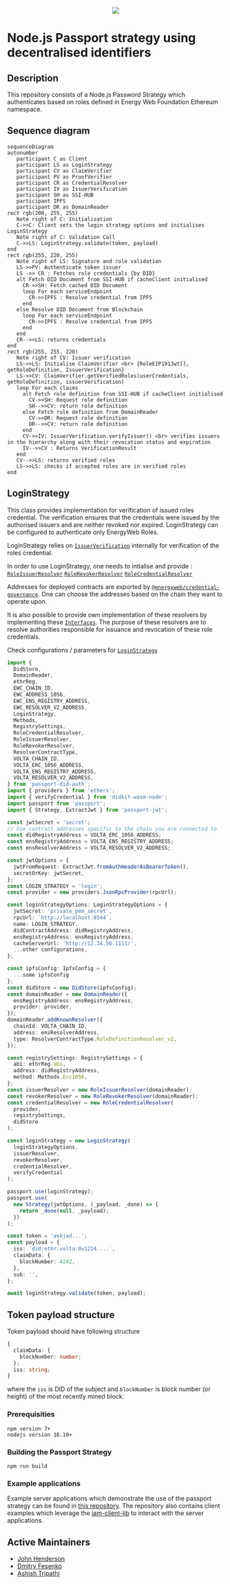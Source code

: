<p align="center">
  <img src="https://github.com/energywebfoundation/passport-did-auth/actions/workflows/deploy.yml/badge.svg" />
</p>

# Node.js Passport strategy using decentralised identifiers

## Description

This repository consists of a Node.js Password Strategy which authenticates based on roles defined in Energy Web Foundation Ethereum namespace.

## Sequence diagram

 ```mermaid
sequenceDiagram
autonumber
    participant C as Client
    participant LS as LoginStrategy
    participant CV as ClaimVerifier
    participant PV as ProofVerifier
    participant CR as CredentialResolver
    participant IV as IssuerVerification
    participant SH as SSI-HUB
    participant IPFS
    participant DR as DomainReader
rect rgb(200, 255, 255)
    Note right of C: Initialisation
    C->>C: Client sets the login strategy options and initialises LoginStrategy
    Note right of C: Validation Call
    C->>LS: LoginStrategy.validate(token, payload)
end
rect rgb(255, 220, 255)
    Note right of LS: Signature and role validation
    LS->>PV: Authenticate token issuer
    LS ->> CR : Fetches role credentials {by DID}
    alt Fetch DID Document from SSI-HUB if cacheClient initialised
      CR->>SH: Fetch cached DID Document
      loop For each serviceEndpoint
        CR->>IPFS : Resolve credential from IPFS
      end
    else Resolve DID Document from Blockchain
      loop For each serviceEndpoint
        CR->>IPFS : Resolve credential from IPFS
      end
    end
    CR-->>LS: returns credentials
end
rect rgb(255, 255, 220)
    Note right of CV: Issuer verification
    LS->>LS: Initialise ClaimVerifier <br> {RoleEIP191Jwt[], getRoleDefinition, IssuerVerification}
    LS->>CV: ClaimVerifier.getVerifiedRoles(userCredentials, getRoleDefinition, issuerVerification) 
    loop For each claims
      alt Fetch role definition from SSI-HUB if cacheClient initialised
        CV->>SH: Request role definition
        SH-->>CV: return role definition
      else Fetch role definition from DomainReader
        CV->>DR: Request role definition
        DR-->>CV: return role definition
      end
      CV->>IV: IssuerVerification.verifyIssuer() <br> verifies issuers in the hierarchy along with their revocation status and expiration
      IV-->>CV : Returns VerificationResult
    end
    CV-->>LS: returns verified roles
    LS->>LS: checks if accepted roles are in verified roles
end
```

## LoginStrategy

This class provides implementation for verification of issued roles credential. The verification ensures that the credentials were issued by the authorised issuers and are neither revoked nor expired. LoginStrategy can be configured to authenticate only EnergyWeb Roles.

LoginStrategy relies on [`IssuerVerification`](https://github.com/energywebfoundation/ew-credentials/blob/develop/packages/vc-verification/src/verifier/issuer-verification.ts) internally for verification of the roles credential. 

In order to use LoginStrategy, one needs to intialise and provide :
[`RoleIssuerResolver`](./lib/RoleIssuerResolver.ts/)
[`RoleRevokerResolver`](./lib/RoleRevokerResolver.ts/)
[`RoleCredentialResolver`](./lib/RoleCredentialResolver.ts/)

Addresses for deployed contracts are exported by [`@energyweb/credential-governance`](https://github.com/energywebfoundation/ew-credentials/blob/develop/packages/credential-governance/src/chain-constants.ts). One can choose the addresses based on the chain they want to operate upon.

It is also possible to provide own implementation of these resolvers by implementing these [`Interfaces`](https://github.com/energywebfoundation/ew-credentials/tree/develop/packages/vc-verification/src/resolver). The purpose of these resolvers are to resolve authorities responsible for issuance and revocation of these role credentials.

Check configurations / parameters for [`LoginStrategy`](./lib/LoginStrategy.ts/)

```Typescript
import {
  DidStore,
  DomainReader,
  ethrReg,
  EWC_CHAIN_ID,
  EWC_ADDRESS_1056,
  EWC_ENS_REGISTRY_ADDRESS,
  EWC_RESOLVER_V2_ADDRESS,
  LoginStrategy,
  Methods,
  RegistrySettings,
  RoleCredentialResolver,
  RoleIssuerResolver,
  RoleRevokerResolver,
  ResolverContractType,
  VOLTA_CHAIN_ID,
  VOLTA_ERC_1056_ADDRESS,
  VOLTA_ENS_REGISTRY_ADDRESS,
  VOLTA_RESOLVER_V2_ADDRESS,
} from 'passport-did-auth';
import { providers } from 'ethers';
import { verifyCredential } from 'didkit-wasm-node';
import passport from 'passport';
import { Strategy, ExtractJwt } from 'passport-jwt';

const jwtSecret = 'secret';
// Use contract addresses specific to the chain you are connected to
const didRegistryAddress = VOLTA_ERC_1056_ADDRESS;
const ensRegistryAddress = VOLTA_ENS_REGISTRY_ADDRESS;
const ensResolverAddress = VOLTA_RESOLVER_V2_ADDRESS;

const jwtOptions = {
  jwtFromRequest: ExtractJwt.fromAuthHeaderAsBearerToken(),
  secretOrKey: jwtSecret,
};
const LOGIN_STRATEGY = 'login';
const provider = new providers.JsonRpcProvider(rpcUrl);

const loginStrategyOptions: LoginStrategyOptions = {
  jwtSecret: 'private_pem_secret',
  rpcUrl: `http://localhost:8544`,
  name: LOGIN_STRATEGY,
  didContractAddress: didRegistryAddress,
  ensRegistryAddress: ensRegistryAddress,
  cacheServerUrl: 'http://12.34.56.1111/',
  ...other configurations,
};

const ipfsConfig: IpfsConfig = {
  ...some ipfsConfig
};
const didStore = new DidStore(ipfsConfig);
const domainReader = new DomainReader({
  ensRegistryAddress: ensRegistryAddress,
  provider: provider,
});
domainReader.addKnownResolver({
  chainId: VOLTA_CHAIN_ID,
  address: ensResolverAddress,
  type: ResolverContractType.RoleDefinitionResolver_v2,
});

const registrySettings: RegistrySettings = {
  abi: ethrReg.abi,
  address: didRegistryAddress,
  method: Methods.Erc1056,
};
const issuerResolver = new RoleIssuerResolver(domainReader);
const revokerResolver = new RoleRevokerResolver(domainReader);
const credentialResolver = new RoleCredentialResolver(
  provider,
  registrySettings,
  didStore
);

const loginStrategy = new LoginStrategy(
  loginStrategyOptions,
  issuerResolver,
  revokerResolver,
  credentialResolver,
  verifyCredential
);

passport.use(loginStrategy);
passport.use(
  new Strategy(jwtOptions, (_payload, _done) => {
    return _done(null, _payload);
  })
);

const token = 'askjad...';
const payload = {
  iss: `did:ethr:volta:0x1224....`,
  claimData: {
    blockNumber: 4242,
  },
  sub: '',
};

await loginStrategy.validate(token, payload);
```

## Token payload structure

Token payload should have following structure

```Typescript
{
  claimData: {
    blockNumber: number;
  };
  iss: string;
}
```

where the `iss` is DID of the subject and `blockNumber` is block number (or height) of the most recently mined block.

### Prerequisities

```
npm version 7+
nodejs version 16.10+
```

### Building the Passport Strategy

```
npm run build
```

### Example applications

Example server applications which demonstrate the use of the passport strategy can be found in [this repository](https://github.com/energywebfoundation/iam-client-examples). The repository also contains client examples which leverage the [iam-client-lib](https://github.com/energywebfoundation/iam-client-lib/) to interact with the server applications.

## Active Maintainers

- [John Henderson](https://github.com/jrhender)
- [Dmitry Fesenko](https://github.com/JGiter)
- [Ashish Tripathi](https://github.com/nichonien)
